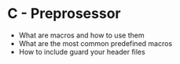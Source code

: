 # C - Preprosessor

* What are macros and how to use them
* What are the most common predefined macros
* How to include guard your header files
